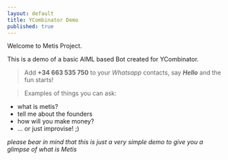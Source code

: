 ```yaml
---
layout: default
title: YCombinator Demo
published: true
---
```


Welcome to Metis Project.

This is a demo of a basic AIML based Bot created for YCombinator.

> Add **+34 663 535 750** to your _Whatsapp_ contacts, say _**Hello**_ and the fun starts!

> Examples of things you can ask:
- what is metis?
- tell me about the founders
- how will you make money?
- ... or just improvise! ;)

_please bear in mind that this is just a very simple demo to give you a glimpse of what is Metis_